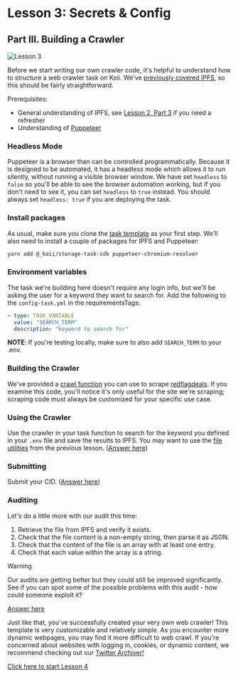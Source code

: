 # Lesson 3: Secrets & Config

## Part III. Building a Crawler

![Lesson 3](https://github.com/koii-network/ezsandbox/assets/66934242/5cc14e75-0c0a-4625-b809-dc12af7d49a1)

Before we start writing our own crawler code, it's helpful to understand how to structure a web crawler task on Koii. We've [previously covered IPFS](../Lesson%202/PartIII.md), so this should be fairly straightforward.

Prerequisites:

- General understanding of IPFS, see [Lesson 2, Part 3](../Lesson%202/PartIII.md) if you need a refresher
- Understanding of [Puppeteer](https://pptr.dev/)

### Headless Mode

Puppeteer is a browser than can be controlled programmatically. Because it is designed to be automated, it has a headless mode which allows it to run silently, without running a visible browser window. We have set `headless` to `false` so you'll be able to see the browser automation working, but if you don't need to see it, you can set `headless` to `true` instead. You should always set `headless: true` if you are deploying the task.

### Install packages

As usual, make sure you clone the [task template](https://github.com/koii-network/task-template) as your first step. We'll also need to install a couple of packages for IPFS and Puppeteer:

```sh
yarn add @_koii/storage-task-sdk puppeteer-chromium-resolver
```

### Environment variables

The task we're building here doesn't require any login info, but we'll be asking the user for a keyword they want to search for. Add the following to the `config-task.yml` in the requirementsTags:

```yaml
- type: TASK_VARIABLE
  value: "SEARCH_TERM"
  description: "keyword to search for"
```

**NOTE**: If you're testing locally, make sure to also add `SEARCH_TERM` to your .env.

### Building the Crawler

We've provided a [crawl function](./simple-crawler/task/crawler.js) you can use to scrape [redflagdeals](https://forums.redflagdeals.com/hot-deals-f9/`). If you examine this code, you'll notice it's only useful for the site we're scraping; scraping code must always be customized for your specific use case.

### Using the Crawler

Use the crawler in your task function to search for the keyword you defined in your `.env` file and save the results to IPFS. You may want to use the [file utilities](./task/fileUtils.js) from the previous lesson. ([Answer here](./simple-crawler/task/1-task.js))

### Submitting

Submit your CID. ([Answer here](./simple-crawler/task/2-submission.js))

### Auditing

Let's do a little more with our audit this time:

1. Retrieve the file from IPFS and verify it exists.
2. Check that the file content is a non-empty string, then parse it as JSON.
3. Check that the content of the file is an array with at least one entry.
4. Check that each value within the array is a string.

> [!WARNING]
>
> Our audits are getting better but they could still be improved significantly. See if you can spot some of the possible problems with this audit - how could someone exploit it?

[Answer here](./simple-crawler/task/3-audit.js)

Just like that, you've successfully created your very own web crawler! This template is very customizable and relatively simple. As you encounter more dynamic webpages, you may find it more difficult to web crawl. If you're concerned about websites with logging in, cookies, or dynamic content, we recommend checking out our [Twitter Archiver!](https://github.com/koii-network/task-X)

[Click here to start Lesson 4](../Lesson%204//README.md)
